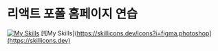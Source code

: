 # 리액트 포폴 홈페이지 연습

[![My Skills](https://skillicons.dev/icons?i=js,html,css,jquery,react)](https://skillicons.dev)
[![My Skills](https://skillicons.dev/icons?i=figma,photoshop](https://skillicons.dev)
